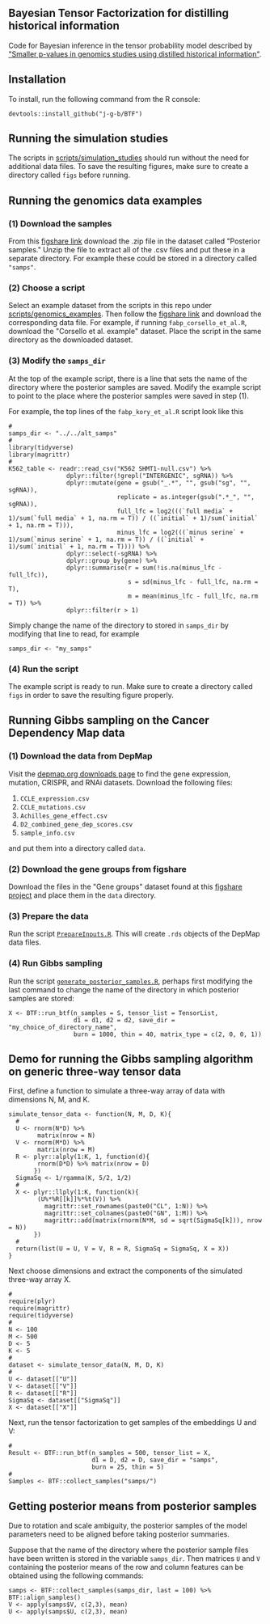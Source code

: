 ## Bayesian Tensor Factorization for distilling historical information

Code for Bayesian inference in the tensor probability model described by ["Smaller p-values in genomics studies using distilled historical information"](https://arxiv.org/abs/2004.07887).

## Installation

To install, run the following command from the R console:

```{r}
devtools::install_github("j-g-b/BTF")
```

## Running the simulation studies

The scripts in [scripts/simulation_studies](https://github.com/j-g-b/BTF/tree/master/scripts/simulation_studies) should run without the need for additional data files. To save the resulting figures, make sure to create a directory called `figs` before running.

## Running the genomics data examples

### (1) Download the samples

From this [figshare link](https://figshare.com/projects/Smaller_p-values_in_genomics_studies_using_distilled_historical_information/79287) download the .zip file in the dataset called "Posterior samples." Unzip the file to extract all of the .csv files and put these in a separate directory. For example these could be stored in a directory called `"samps"`.

### (2) Choose a script

Select an example dataset from the scripts in this repo under [scripts/genomics_examples](https://github.com/j-g-b/BTF/tree/master/scripts/genomics_examples). Then follow the [figshare link](https://figshare.com/projects/Smaller_p-values_in_genomics_studies_using_distilled_historical_information/79287) and download the corresponding data file. For example, if running `fabp_corsello_et_al.R`, download the "Corsello et al. example" dataset. Place the script in the same directory as the downloaded dataset.

### (3) Modify the `samps_dir`

At the top of the example script, there is a line that sets the name of the directory where the posterior samples are saved. Modify the example script to point to the place where the posterior samples were saved in step (1).

For example, the top lines of the `fabp_kory_et_al.R` script look like this

```{r}
#
samps_dir <- "../../alt_samps"
#
library(tidyverse)
library(magrittr)
#
K562_table <- readr::read_csv("K562 SHMT1-null.csv") %>%
                dplyr::filter(!grepl("INTERGENIC", sgRNA)) %>%
                dplyr::mutate(gene = gsub("_.*", "", gsub("sg", "", sgRNA)),
                              replicate = as.integer(gsub(".*_", "", sgRNA)),
                              full_lfc = log2(((`full media` + 1)/sum(`full media` + 1, na.rm = T)) / ((`initial` + 1)/sum(`initial` + 1, na.rm = T))),
                              minus_lfc = log2(((`minus serine` + 1)/sum(`minus serine` + 1, na.rm = T)) / ((`initial` + 1)/sum(`initial` + 1, na.rm = T)))) %>%
                dplyr::select(-sgRNA) %>%
                dplyr::group_by(gene) %>%
                dplyr::summarise(r = sum(!is.na(minus_lfc - full_lfc)),
                                 s = sd(minus_lfc - full_lfc, na.rm = T),
                                 m = mean(minus_lfc - full_lfc, na.rm = T)) %>%
                dplyr::filter(r > 1)
```

Simply change the name of the directory to stored in `samps_dir` by modifying that line to read, for example

```{r}
samps_dir <- "my_samps"
```

### (4) Run the script

The example script is ready to run. Make sure to create a directory called `figs` in order to save the resulting figure properly.

## Running Gibbs sampling on the Cancer Dependency Map data

### (1) Download the data from DepMap

Visit the [depmap.org downloads page](https://depmap.org/portal/download/) to find the gene expression, mutation, CRISPR, and RNAi datasets. Download the following files:

1. `CCLE_expression.csv`
2. `CCLE_mutations.csv`
3. `Achilles_gene_effect.csv`
4. `D2_combined_gene_dep_scores.csv`
5. `sample_info.csv`

and put them into a directory called `data`.

### (2) Download the gene groups from figshare

Download the files in the "Gene groups" dataset found at this [figshare project](https://figshare.com/projects/Smaller_p-values_in_genomics_studies_using_distilled_historical_information/79287) and place them in the `data` directory.

### (3) Prepare the data

Run the script [`PrepareInputs.R`](https://github.com/j-g-b/BTF/blob/master/scripts/PrepareInputs.R). This will create `.rds` objects of the DepMap data files.

### (4) Run Gibbs sampling

Run the script [`generate_posterior_samples.R`](https://github.com/j-g-b/BTF/blob/master/scripts/generate_posterior_samples.R), perhaps first modifying the last command to change the name of the directory in which posterior samples are stored:

```{r}
X <- BTF::run_btf(n_samples = S, tensor_list = TensorList,
                  d1 = d1, d2 = d2, save_dir = "my_choice_of_directory_name",
                  burn = 1000, thin = 40, matrix_type = c(2, 0, 0, 1))
```

## Demo for running the Gibbs sampling algorithm on generic three-way tensor data

First, define a function to simulate a three-way array of data with dimensions N, M, and K.

```{r}
simulate_tensor_data <- function(N, M, D, K){
  #
  U <- rnorm(N*D) %>%
        matrix(nrow = N)
  V <- rnorm(M*D) %>%
        matrix(nrow = M)
  R <- plyr::alply(1:K, 1, function(d){
        rnorm(D*D) %>% matrix(nrow = D)
       })
  SigmaSq <- 1/rgamma(K, 5/2, 1/2)
  #
  X <- plyr::llply(1:K, function(k){
        (U%*%R[[k]]%*%t(V)) %>%
          magrittr::set_rownames(paste0("CL", 1:N)) %>%
          magrittr::set_colnames(paste0("GN", 1:M)) %>%
          magrittr::add(matrix(rnorm(N*M, sd = sqrt(SigmaSq[k])), nrow = N))
       })
  #
  return(list(U = U, V = V, R = R, SigmaSq = SigmaSq, X = X))
}
```

Next choose dimensions and extract the components of the simulated three-way array X.

```{r}
#
require(plyr)
require(magrittr)
require(tidyverse)
#
N <- 100
M <- 500
D <- 5
K <- 5
#
dataset <- simulate_tensor_data(N, M, D, K)
#
U <- dataset[["U"]]
V <- dataset[["V"]]
R <- dataset[["R"]]
SigmaSq <- dataset[["SigmaSq"]]
X <- dataset[["X"]]
```

Next, run the tensor factorization to get samples of the embeddings U and V:

```{r}
#
Result <- BTF::run_btf(n_samples = 500, tensor_list = X, 
                       d1 = D, d2 = D, save_dir = "samps", 
                       burn = 25, thin = 5)
#
Samples <- BTF::collect_samples("samps/")
```

## Getting posterior means from posterior samples

Due to rotation and scale ambiguity, the posterior samples of the model parameters need to be aligned before taking posterior summaries.

Suppose that the name of the directory where the posterior sample files have been written is stored in the variable `samps_dir`. Then matrices `U` and `V` containing the posterior means of the row and column features can be obtained using the following commands:

```{r}
samps <- BTF::collect_samples(samps_dir, last = 100) %>% BTF::align_samples()
V <- apply(samps$V, c(2,3), mean)
U <- apply(samps$U, c(2,3), mean)
```
